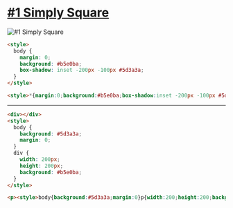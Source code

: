 # [#1 Simply Square](https://cssbattle.dev/play/1)

![#1 Simply Square](https://cssbattle.dev/targets/1.png)

```html
<style>
  body {
    margin: 0;
    background: #b5e0ba;
    box-shadow: inset -200px -100px #5d3a3a;
  }
</style>
```

```html
<style>*{margin:0;background:#b5e0ba;box-shadow:inset -200px -100px #5d3a3a
```

---

```html
<div></div>
<style>
  body {
    background: #5d3a3a;
    margin: 0;
  }
  div {
    width: 200px;
    height: 200px;
    background: #b5e0ba;
  }
</style>
```

```html
<p><style>body{background:#5d3a3a;margin:0}p{width:200;height:200;background:#b5e0ba
```

